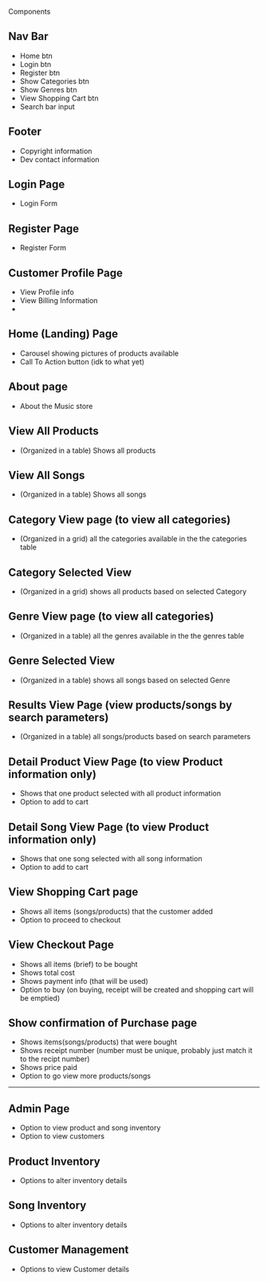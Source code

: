 Components

## Nav Bar
- Home btn
- Login btn
- Register btn
- Show Categories btn
- Show Genres btn
- View Shopping Cart btn
- Search bar input

## Footer
- Copyright information
- Dev contact information

## Login Page
- Login Form

## Register Page
- Register Form

## Customer Profile Page
- View Profile info
- View Billing Information
- 

## Home (Landing) Page
- Carousel showing pictures of products available
- Call To Action button (idk to what yet)

## About page
- About the Music store

## View All Products
- (Organized in a table) Shows all products

## View All Songs
- (Organized in a table) Shows all songs

## Category View page (to view all categories)
- (Organized in a grid) all the categories available in the the categories table

## Category Selected View 
- (Organized in a grid) shows all products based on selected Category

## Genre View page (to view all categories)
- (Organized in a table) all the genres available in the the genres table

## Genre Selected View 
- (Organized in a table) shows all songs based on selected Genre

## Results View Page (view products/songs by search parameters)
- (Organized in a table) all songs/products based on search parameters

## Detail Product View Page (to view Product information only)
- Shows that one product selected with all product information
- Option to add to cart

## Detail Song View Page (to view Product information only)
- Shows that one song selected with all song information
- Option to add to cart

## View Shopping Cart page
- Shows all items (songs/products) that the customer added
- Option to proceed to checkout

## View Checkout Page 
- Shows all items (brief) to be bought
- Shows total cost
- Shows payment info (that will be used)
- Option to buy (on buying, receipt will be created and shopping cart will be emptied)

## Show confirmation of Purchase page
- Shows items(songs/products) that were bought
- Shows receipt number (number must be unique, probably just match it to the recipt number)
- Shows price paid
- Option to go view more products/songs

--------------------------------

## Admin Page
- Option to view product and song inventory
- Option to view customers

## Product Inventory
- Options to alter inventory details

## Song Inventory
- Options to alter inventory details

## Customer Management
- Options to view Customer details